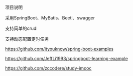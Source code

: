 

项目说明

采用SpringBoot、MyBatis、Beetl、swagger

支持简单的crud

支持动态配置定时任务



https://github.com/ityouknow/spring-boot-examples


https://github.com/JeffLi1993/springboot-learning-example


https://github.com/zccodere/study-imooc
